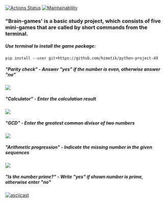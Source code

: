 [![Actions Status](https://github.com/himetik/python-project-49/actions/workflows/hexlet-check.yml/badge.svg)](https://github.com/himetik/python-project-49/actions) [![Maintainability](https://api.codeclimate.com/v1/badges/51c00a674417745f35b0/maintainability)](https://codeclimate.com/github/himetik/python-project-49/maintainability)


### "Brain-games' is a basic study project, which consists of five mini-games that are called by short commands from the terminal.


##### Use terminal to install the game package:
```
pip install --user git+https://github.com/himetik/python-project-49
```

##### "Parity check" - Answer "yes" if the number is even, otherwise answer "no"
[![](https://asciinema.org/a/661904.svg)](https://asciinema.org/a/661904)


##### "Calculator" - Enter the calculation result
[![](https://asciinema.org/a/661907.svg)](https://asciinema.org/a/661907)


##### "GCD" - Enter the greatest common divisor of two numbers
[![](https://asciinema.org/a/V01GRHc2whocERZ0dDwlB1JV6.svg)](https://asciinema.org/a/V01GRHc2whocERZ0dDwlB1JV6)


##### "Arithmetic progression" - Indicate the missing number in the given sequences
[![](https://asciinema.org/a/661912.svg)](https://asciinema.org/a/661912)


##### "Is the number prime?" - Write "yes" if shown number is prime, otherwise enter "no"
[![asciicast](https://asciinema.org/a/661915.svg)](https://asciinema.org/a/661915)

